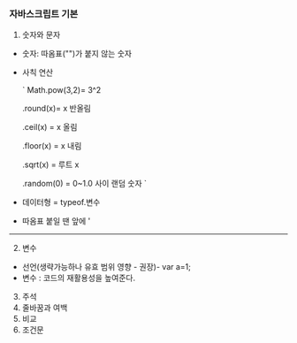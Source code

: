 ### 자바스크립트 기본

1. 숫자와 문자
- 숫자: 따옴표("")가 붙지 않는 숫자
- 사칙 연산

    ` Math.pow(3,2)= 3^2

    .round(x)= x 반올림

    .ceil(x) = x 올림

    .floor(x) = x 내림

    .sqrt(x) = 루트 x

    .random(0) = 0~1.0 사이 랜덤 숫자 `

- 데이터형 = typeof.변수
- 따옴표 붙일 땐 앞에 \'

---

2. 변수 

- 선언(생략가능하나 유효 범위 영향 - 권장)- var a=1;
- 변수 : 코드의 재활용성을 높여준다.
3) 주석
4) 줄바꿈과 여백
5) 비교
6) 조건문
